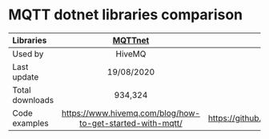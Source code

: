 # MQTT dotnet libraries comparison

| Libraries       |     [MQTTnet](https://www.nuget.org/packages/MQTTnet/)      |   [DotNetty](https://www.nuget.org/packages/DotNetty.Handlers/)   |
| :-------------- | :---------------------------------------------------------: | :---------------------------------------------------------------: |
| Used by         |                           HiveMQ                            |                              Iot Hub                              |
| Last update     |                         19/08/2020                          |                            10/08/2018                             |
| Total downloads |                           934,324                           |                             2,944,798                             |
| Code examples   | <https://www.hivemq.com/blog/how-to-get-started-with-mqtt/> | <https://github.com/Azure/DotNetty/tree/dev/examples/Echo.Server> |
